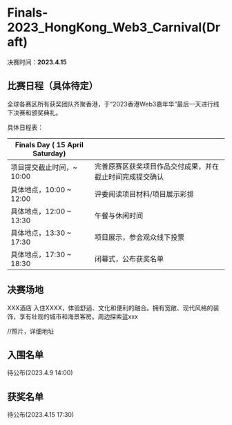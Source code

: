 # Finals-2023_HongKong_Web3_Carnival(Draft)



决赛时间：**2023.4.15**



## 比赛日程（具体待定）

全球各赛区所有获奖团队齐聚香港，于“2023香港Web3嘉年华”最后一天进行线下决赛和颁奖典礼。



具体日程表：

| Finals Day ( 15 April Saturday) |                                                          |
| ------------------------------- | -------------------------------------------------------- |
| 项目提交截止时间，~ 10:00       | 完善原赛区获奖项目作品交付成果，并在截止时间完成提交确认 |
| 具体地点，10:00 ~ 12:00         | 评委阅读项目材料/项目展示彩排                            |
| 具体地点，12:00 ~ 13:30         | 午餐与休闲时间                                           |
| 具体地点，13:30 ~ 17:30         | 项目展示，参会观众线下投票                               |
| 具体地点，17:30 ~ 18:30         | 闭幕式，公布获奖名单                                     |





## 决赛场地

XXX酒店
入住XXXX，体验舒适、文化和便利的融合。拥有宽敞、现代风格的装饰，享有壮观的城市和海景客房。周边探索蓝xxx

//照片，详细地址





## 入围名单

待公布(2023.4.9 14:00)





## 获奖名单

待公布(2023.4.15 17:30)

